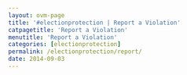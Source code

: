 ```yaml
---
layout: ovm-page
title: '#electionprotection | Report a Violation'
catpagetitle: 'Report a Violation'
menutitle: 'Report a Violation'
categories: [electionprotection]
permalink: /electionprotection/report/
date: 2014-09-03
---
```

<div>
<link href='https://actionnetwork.org/css/style-embed-whitelabel.css' rel='stylesheet' type='text/css' />
<script>
	window.yepnope || document.write('<script src="https://actionnetwork.org/assets/yepnope154-min.js"><\/script>');
</script>
<script src='https://actionnetwork.org/widgets/v2/form/report-a-voting-rights-violation?format=js&source=widget'></script>
<div id='can-form-area-report-a-voting-rights-violation' style='width: 630px'>
<!-- this div is the target for our HTML insertion -->
</div>
		<script>
			$(document).ready(function() {
				$('#can-form-area-report-a-voting-rights-violation').on('can_embed_loaded', function() {
					document.getElementsByName("commit")[0].value = "Submit Your Report";
				});
			});
		</script>
</div>